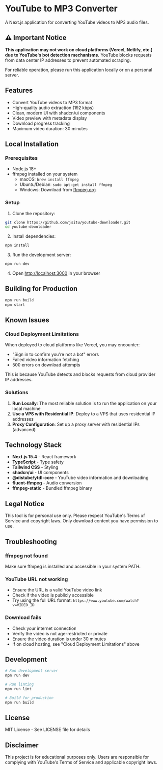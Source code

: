 # YouTube to MP3 Converter

A Next.js application for converting YouTube videos to MP3 audio files.

## ⚠️ Important Notice

**This application may not work on cloud platforms (Vercel, Netlify, etc.) due to YouTube's bot detection mechanisms.** YouTube blocks requests from data center IP addresses to prevent automated scraping. 

For reliable operation, please run this application locally or on a personal server.

## Features

- Convert YouTube videos to MP3 format
- High-quality audio extraction (192 kbps)
- Clean, modern UI with shadcn/ui components
- Video preview with metadata display
- Download progress tracking
- Maximum video duration: 30 minutes

## Local Installation

### Prerequisites

- Node.js 18+ 
- ffmpeg installed on your system
  - macOS: `brew install ffmpeg`
  - Ubuntu/Debian: `sudo apt-get install ffmpeg`
  - Windows: Download from [ffmpeg.org](https://ffmpeg.org/download.html)

### Setup

1. Clone the repository:
```bash
git clone https://github.com/jsitu/youtube-downloader.git
cd youtube-downloader
```

2. Install dependencies:
```bash
npm install
```

3. Run the development server:
```bash
npm run dev
```

4. Open [http://localhost:3000](http://localhost:3000) in your browser

## Building for Production

```bash
npm run build
npm start
```

## Known Issues

### Cloud Deployment Limitations

When deployed to cloud platforms like Vercel, you may encounter:
- "Sign in to confirm you're not a bot" errors
- Failed video information fetching
- 500 errors on download attempts

This is because YouTube detects and blocks requests from cloud provider IP addresses.

### Solutions

1. **Run Locally**: The most reliable solution is to run the application on your local machine
2. **Use a VPS with Residential IP**: Deploy to a VPS that uses residential IP addresses
3. **Proxy Configuration**: Set up a proxy server with residential IPs (advanced)

## Technology Stack

- **Next.js 15.4** - React framework
- **TypeScript** - Type safety
- **Tailwind CSS** - Styling
- **shadcn/ui** - UI components
- **@distube/ytdl-core** - YouTube video information and downloading
- **fluent-ffmpeg** - Audio conversion
- **ffmpeg-static** - Bundled ffmpeg binary

## Legal Notice

This tool is for personal use only. Please respect YouTube's Terms of Service and copyright laws. Only download content you have permission to use.

## Troubleshooting

### ffmpeg not found
Make sure ffmpeg is installed and accessible in your system PATH.

### YouTube URL not working
- Ensure the URL is a valid YouTube video link
- Check if the video is publicly accessible
- Try using the full URL format: `https://www.youtube.com/watch?v=VIDEO_ID`

### Download fails
- Check your internet connection
- Verify the video is not age-restricted or private
- Ensure the video duration is under 30 minutes
- If on cloud hosting, see "Cloud Deployment Limitations" above

## Development

```bash
# Run development server
npm run dev

# Run linting
npm run lint

# Build for production
npm run build
```

## License

MIT License - See LICENSE file for details

## Disclaimer

This project is for educational purposes only. Users are responsible for complying with YouTube's Terms of Service and applicable copyright laws.